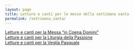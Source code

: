 ```yaml
---
layout: page
title: Letture e canti per le messe della settimana santa
permalink: /settimana_santa/
---  
```


[Letture e canti per la Messa “in Coena Domini”](../canti/messa_in_coena_domini)  
[Letture e canti per la Liturgia della Passione](../canti/liturgia_passione)   
[Letture e canti per la Veglia Pasquale](../canti/veglia_pasquale)   

